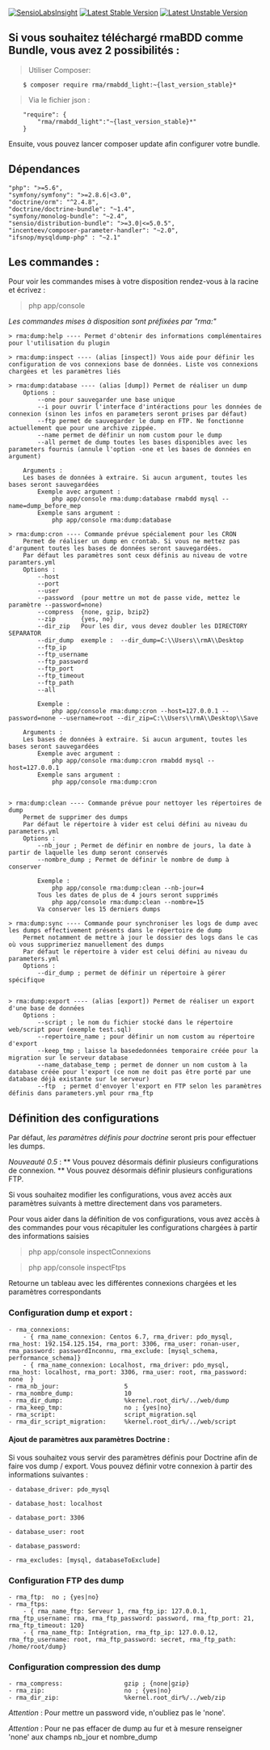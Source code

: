 [![SensioLabsInsight](https://insight.sensiolabs.com/projects/b32f2cd1-f941-4327-b1b5-21960d5bbebe/small.png)](https://insight.sensiolabs.com/projects/b32f2cd1-f941-4327-b1b5-21960d5bbebe) [![Latest Stable Version](https://poser.pugx.org/rma/rmabdd_light/v/stable)](https://packagist.org/packages/rma/rmabdd_light) [![Latest Unstable Version](https://poser.pugx.org/rma/rmabdd_light/v/unstable)](https://packagist.org/packages/rma/rmabdd_light)

## Si vous souhaitez téléchargé rmaBDD comme Bundle, vous avez 2 possibilités :

> Utiliser Composer:
```
    $ composer require rma/rmabdd_light:~{last_version_stable}*
```

> Via le fichier json :
```
    "require": {
        "rma/rmabdd_light":"~{last_version_stable}*"
    }
```

Ensuite, vous pouvez lancer composer update afin configurer votre bundle.

## Dépendances
    "php": ">=5.6",
    "symfony/symfony": ">=2.8.6|<3.0",
    "doctrine/orm": "^2.4.8",
    "doctrine/doctrine-bundle": "~1.4",
    "symfony/monolog-bundle": "~2.4",
    "sensio/distribution-bundle": ">=3.0|<=5.0.5",
    "incenteev/composer-parameter-handler": "~2.0",
    "ifsnop/mysqldump-php" : "~2.1"

## Les commandes :

Pour voir les commandes mises à votre disposition rendez-vous à la racine et écrivez :
    
> php app/console 

*Les commandes mises à disposition sont préfixées par "rma:"*
    
    > rma:dump:help ---- Permet d'obtenir des informations complémentaires pour l'utilisation du plugin

    > rma:dump:inspect ---- (alias [inspect]) Vous aide pour définir les configuration de vos connexions base de données. Liste vos connexions chargées et les paramètres liés

    > rma:dump:database ---- (alias [dump]) Permet de réaliser un dump 
        Options :
            --one pour sauvegarder une base unique
            --i pour ouvrir l'interface d'intéractions pour les données de connexion (sinon les infos en parameters seront prises par défaut)
            --ftp permet de sauvegarder le dump en FTP. Ne fonctionne actuellement que pour une archive zippée. 
            --name permet de définir un nom custom pour le dump
            --all permet de dump toutes les bases disponibles avec les parameters fournis (annule l'option -one et les bases de données en argument)
            
        Arguments :
        Les bases de données à extraire. Si aucun argument, toutes les bases seront sauvegardées
            Exemple avec argument : 
                php app/console rma:dump:database rmabdd mysql --name=dump_before_mep
            Exemple sans argument : 
                php app/console rma:dump:database

    > rma:dump:cron ---- Commande prévue spécialement pour les CRON
        Permet de réaliser un dump en crontab. Si vous ne mettez pas d'argument toutes les bases de données seront sauvegardées.
        Par défaut les paramètres sont ceux définis au niveau de votre paramters.yml
        Options : 
            --host
            --port
            --user
            --password  (pour mettre un mot de passe vide, mettez le paramètre --password=none)
            --compress  {none, gzip, bzip2}
            --zip       {yes, no}
            --dir_zip   Pour les dir, vous devez doubler les DIRECTORY SEPARATOR 
            --dir_dump  exemple :  --dir_dump=C:\\Users\\rmA\\Desktop
            --ftp_ip 
            --ftp_username
            --ftp_password
            --ftp_port
            --ftp_timeout
            --ftp_path
            --all

            Exemple :
                php app/console rma:dump:cron --host=127.0.0.1 --password=none --username=root --dir_zip=C:\\Users\\rmA\\Desktop\\Save

        Arguments :
        Les bases de données à extraire. Si aucun argument, toutes les bases seront sauvegardées
            Exemple avec argument : 
                php app/console rma:dump:cron rmabdd mysql --host=127.0.0.1
            Exemple sans argument : 
                php app/console rma:dump:cron 


    > rma:dump:clean ---- Commande prévue pour nettoyer les répertoires de dump
        Permet de supprimer des dumps
        Par défaut le répertoire à vider est celui défini au niveau du parameters.yml
        Options : 
            --nb_jour ; Permet de définir en nombre de jours, la date à partir de laquelle les dump seront conservés
            --nombre_dump ; Permet de définir le nombre de dump à conserver

            Exemple :
                php app/console rma:dump:clean --nb-jour=4 
            Tous les dates de plus de 4 jours seront supprimés
                php app/console rma:dump:clean --nombre=15
            Va conserver les 15 derniers dumps 

    > rma:dump:sync ---- Commande pour synchroniser les logs de dump avec les dumps effectivement présents dans le répertoire de dump
        Permet notamment de mettre à jour le dossier des logs dans le cas où vous supprimeriez manuellement des dumps
        Par défaut le répertoire à vider est celui défini au niveau du parameters.yml
        Options :
            --dir_dump ; permet de définir un répertoire à gérer spécifique 


    > rma:dump:export ---- (alias [export]) Permet de réaliser un export d'une base de données 
        Options :
            --script ; le nom du fichier stocké dans le répertoire web/script pour (exemple test.sql)
            --repertoire_name ; pour définir un nom custom au répertoire d'export
            --keep_tmp ; laisse la basededonnées temporaire créée pour la migration sur le serveur database
            --name_database_temp ; permet de donner un nom custom à la database créée pour l'export (ce nom ne doit pas être porté par une database déjà existante sur le serveur)
            --ftp  ; permet d'envoyer l'export en FTP selon les paramètres définis dans parameters.yml pour rma_ftp

## Définition des configurations 

Par défaut, *les paramètres définis pour doctrine* seront pris pour effectuer les dumps.

*Nouveauté 0.5* : 
        ** Vous pouvez désormais définir plusieurs configurations de connexion.
        ** Vous pouvez désormais définir plusieurs configurations FTP.

Si vous souhaitez modifier les configurations, vous avez accès aux paramètres suivants à mettre directement dans vos parameters.
    
Pour vous aider dans la définition de vos configurations, vous avez accès à des commandes pour vous récapituler les configurations chargées à partir des informations saisies

> php app/console inspectConnexions

> php app/console inspectFtps

Retourne un tableau avec les différentes connexions chargées et les paramètres correspondants

### Configuration dump et export : 
    - rma_connexions:
        - { rma_name_connexion: Centos 6.7, rma_driver: pdo_mysql, rma_host: 192.154.125.154, rma_port: 3306, rma_user: ronan-user, rma_password: passwordInconnu, rma_exclude: [mysql_schema, performance_schema]}
        - { rma_name_connexion: Localhost, rma_driver: pdo_mysql, rma_host: localhost, rma_port: 3306, rma_user: root, rma_password: none  }     
    - rma_nb_jour:                  5
    - rma_nombre_dump:              10
    - rma_dir_dump:                 %kernel.root_dir%/../web/dump
    - rma_keep_tmp:                 no ; {yes|no} 
    - rma_script:                   script_migration.sql 
    - rma_dir_script_migration:     %kernel.root_dir%/../web/script

#### Ajout de paramètres aux paramètres Doctrine : 

Si vous souhaitez vous servir des paramètres définis pour Doctrine afin de faire vos dump / export.
Vous pouvez définir votre connexion à partir des informations suivantes : 

    - database_driver: pdo_mysql

    - database_host: localhost

    - database_port: 3306

    - database_user: root

    - database_password:

    - rma_excludes: [mysql, databaseToExclude] 


### Configuration FTP des dump 
    - rma_ftp:  no ; {yes|no} 
    - rma_ftps:
        - { rma_name_ftp: Serveur 1, rma_ftp_ip: 127.0.0.1, rma_ftp_username: rma, rma_ftp_password: password, rma_ftp_port: 21, rma_ftp_timeout: 120}
        - { rma_name_ftp: Intégration, rma_ftp_ip: 127.0.0.12, rma_ftp_username: root, rma_ftp_password: secret, rma_ftp_path: /home/root/dump}     

### Configuration compression des dump 
    - rma_compress:                 gzip ; {none|gzip}
    - rma_zip:                      no ; {yes|no} 
    - rma_dir_zip:                  %kernel.root_dir%/../web/zip

*Attention* : Pour mettre un password vide, n'oubliez pas le 'none'.

*Attention* : Pour ne pas effacer de dump au fur et à mesure renseigner 'none' aux champs nb_jour et nombre_dump
